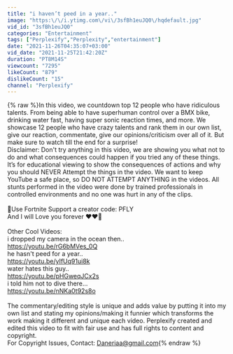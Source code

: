 ```yaml
---
title: "i haven’t peed in a year.."
image: "https:\/\/i.ytimg.com\/vi\/3sfBh1euJQ0\/hqdefault.jpg"
vid_id: "3sfBh1euJQ0"
categories: "Entertainment"
tags: ["Perplexify","Perplexity","entertainment"]
date: "2021-11-26T04:35:07+03:00"
vid_date: "2021-11-25T21:42:20Z"
duration: "PT8M14S"
viewcount: "7295"
likeCount: "879"
dislikeCount: "15"
channel: "Perplexify"
---
```

{% raw %}In this video, we countdown top 12 people who have ridiculous talents. From being able to have superhuman control over a BMX bike, drinking water fast, having super sonic reaction times, and more. We showcase 12 people who have crazy talents and rank them in our own list, give our reaction, commentate, give our opinions/criticism over all of it. But make sure to watch till the end for a surprise!<br />Disclaimer: Don't try anything in this video, we are showing you what not to do and what consequences could happen if you tried any of these things. It’s for educational viewing to show the consequences of actions and why you should NEVER Attempt the things in the video. We want to keep YouTube a safe place, so DO NOT ATTEMPT ANYTHING in the videos. All stunts performed in the video were done by trained professionals in controlled environments and no one was hurt in any of the clips.<br /><br />📢Use Fortnite Support a creator code: PFLY<br />And I will Love you forever ❤️❤️📢<br /><br />Other Cool Videos:<br />i dropped my camera in the ocean then..<br /><a rel="nofollow" target="blank" href="https://youtu.be/rG6bMVes_0Q">https://youtu.be/rG6bMVes_0Q</a><br />he hasn't peed for a year..<br /><a rel="nofollow" target="blank" href="https://youtu.be/yIfUq91ui8k">https://youtu.be/yIfUq91ui8k</a><br />water hates this guy..<br /><a rel="nofollow" target="blank" href="https://youtu.be/pHGweqJCx2s">https://youtu.be/pHGweqJCx2s</a><br />i told him not to dive there...<br /><a rel="nofollow" target="blank" href="https://youtu.be/nNKa0t92s8o">https://youtu.be/nNKa0t92s8o</a><br /><br />The commentary/editing style is unique and adds value by putting it into my own list and stating my opinions/making it funnier which transforms the work making it different and unique each video. Perplexify created and edited this video to fit with fair use and has full rights to content and copyright.<br />For Copyright Issues, Contact: Daneriaa@gmail.com{% endraw %}
